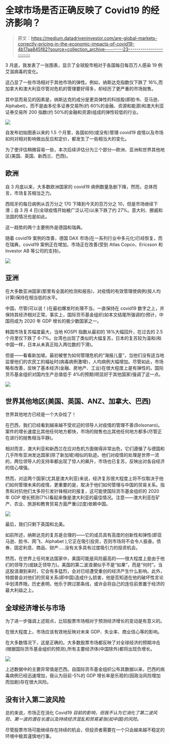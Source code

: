 # 全球市场是否正确反映了 Covid19 的经济影响？

> 原文：<https://medium.datadriveninvestor.com/are-global-markets-correctly-pricing-in-the-economic-impacts-of-covid19-4b17aa845f82?source=collection_archive---------23----------------------->

3 月底，我发表了一张图表，显示了全球股市相对于各国每日每百万人感染 19 例艾滋病毒的变化。

这凸显了一些市场相对于其他市场的弹性。例如，纳斯达克指数仅下跌了 16%,而加拿大和澳大利亚尽管对危机的管理要好得多，却经历了更严重的市场抛售。

其中显而易见的因素是，纳斯达克的成分是更具弹性的科技股(即脸书、亚马逊、Alphabet)，而不是由多伦多证券交易所(约 60%的金融、资源和能源)和澳大利亚证券交易所 200 指数(约 50%的金融和资源)组成的弹性较低的行业。

![](img/d41d96a47238c27c29eba422e23e7a86.png)

自发布初始图表以来的 1.5 个月里，各国如何(或没有)管理 covid19 疫情以及市场如何对相对影响做出反应和定价，都发生了一些相当大的变化。

为了使评估稍微容易一些，本次后续评估分为三个部分—欧洲、亚洲和世界其他地区(美国、英国、新西兰、巴西)。

## 欧洲

自 3 月底以来，大多数欧洲国家的 covid19 病例数量急剧下降，然而，总体而言，市场复苏相当乏力。

西班牙的每日病例从百万分之 170 下降到今天的百万分之 10，但是市场继续下滑；自 3 月 4 日(全球疫情开始被广泛认可)以来下跌了约 27%。意大利、挪威和法国的情况也是如此。

这一趋势的两个主要例外是德国和瑞典。

随着 covid19 案例的改善，德国 DAX 市场(在一系列行业中多元化)已经恢复，而在瑞典，covid19 案例正在增加，市场正在改善(受到 Atlas Copco、Ericsson 和 Investor AB 等公司的支持)。

![](img/b26afe4400b02df574ccb2c718cd8aa8.png)

## 亚洲

在大多数亚洲国家(那里有全面的检测和报告)，对疫情的有效管理使病例(按人均计算)保持在相当低的水平。

中国，尽管(可以说！)在最初爆发时处理不当，一直保持在 covid19 数字之上，并保持其经济相对正常。事实上，国际货币基金组织(如本文结尾所强调的)预计，中国将成为 2020 年 GDP 增长的极少数国家之一。

韩国市场复苏幅度最大，当地 KOSPI 指数从最初的 18%大幅回升，在过去的 2.5 个月里仅下跌了 6-7%。台湾也出现了类似的大幅复苏，日本的复苏较为温和(和中国一样，日本从未真正陷入两位数的下滑)。

但是——看看新加坡。最初被誉为如何管理危机的“海报儿童”，当他们没有适当地监督他们的农民工的福祉时(病毒病例激增)，人均病例大幅增加。尽管如此，市场略有改善，反映了基本经济(金融、房地产、工业)在很大程度上是有弹性的。国际货币基金组织对国内生产总值低于 4%的预期(明显好于其他国家)强调了这一点。

![](img/1250b746cac08355022bc0894c5909c9.png)

## 世界其他地区(美国、英国、ANZ、加拿大、巴西)

世界其他地方已经是一个大杂烩了！

在巴西，我们已经看到越来越不受欢迎的领导人对疫情的管理不善(Bolsonaro)。案件的增长速度比其他任何地方都快，市场的抛售也比其他任何地方都多(尽管正在进行的抛售相当平静)。

相对而言，澳大利亚和新西兰在应对危机方面做得非常出色，它们遵循了与德国和几乎所有亚洲发达国家(除了新加坡)相似的轨迹。他们对疫情的处理是世界一流的，两位领导人的支持率都出现了惊人的飙升，市场也已复苏，反映出对各自经济的信心增强。

然而，对这两个国家(尤其是澳大利亚)来说，经济复苏很大程度上将不仅取决于他们如何管理未来的疫情，更重要的是，取决于他们如何管理与中国的贸易关系。指责和对抗他们太多将引发针锋相对的报复，这可能使国际货币基金组织的 2020 年 GDP 增长预测(7%)看起来像是澳大利亚的最佳情况。注意——澳大利亚在矿产、农业、旅游和教育贸易方面严重(过度)依赖中国。

![](img/6184b15986d073c17cbd66a4cd6b36a0.png)

最后，我们只剩下英国和北美。

如前所述，纳斯达克的复苏是合理的——它的成员具有高度的创新性和弹性(即亚马逊、脸书、网飞、Alphabet ),它正在吸引投资，否则市场将不会令人振奋。债券、固定利息、商品、财产…..没有太多具有过度吸引力的投资机会。

然而，在世界上任何发达国家中，美国可能是风险最高的——很大程度上是由于他们的领导力(或缺乏领导力)。美国的第二波浪潮似乎不是“如果”，而是“何时”。当这股浪潮到来时，它会有多猛烈，会对已经遭受重创的经济产生什么影响。此外，特朗普会对他们的贸易关系(即中国)造成什么损害，他是否知道在他的破坏性言论中划清界限。历史表明，他乐于跨过那条线，或许会将自己的连任前景置于经济的最大利益之上。

## 全球经济增长与市场

为了进一步强调上述观点，比较股票市场相对于预测经济增长的变动是有意义的。

在很大程度上，市场应该有效地反映对未来 GDP、失业率、商业信心等的影响。

在大多数情况下，这是正确的。大多数股票市场都反映了对全球经济的预期冲击(根据国际货币基金组织的预测),所有主要经济体(中国除外)都将出现负增长。

![](img/2ad2d3e9b9ae9fc33e702bfcaa6ba2f5.png)

上述数据中的主要异常值是巴西。自国际货币基金组织公布其数据以来，巴西的病毒病例已经迅速增加，我认为目前-5%的 GDP 增长率是乐观的(因政治风险增加而加剧)存在很大风险。

## 没有计入第二波风险

总的来说，市场正在消化 Covid19 *目前的影响，但我不认为它消化了第二波风险、第一波的潜在长度以及持续经济混乱和贸易紧张(如中国)的风险。*

尽管股票市场可能继续存在持续的机会，但投资者需要在一个只会越来越不稳定的环境中极其谨慎地行事。